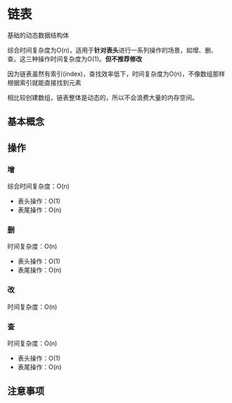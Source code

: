 <!--
 * @Author: duanhaobin
 * @Date: 2021-03-23 14:59:27
 * @LastEditTime: 2021-03-23 15:48:33
-->
# 链表
基础的动态数据结构体

综合时间复杂度为O(n)，适用于**针对表头**进行一系列操作的场景，如增、删、查。这三种操作时间复杂度为O(1)。**但不推荐修改**

因为链表虽然有索引(index)，查找效率低下，时间复杂度为O(n)，不像数组那样根据索引就能直接找到元素

相比较创建数组，链表整体是动态的，所以不会浪费大量的内存空间。


## 基本概念

## 操作
### 增
综合时间复杂度：O(n)

- 表头操作：O(1)
- 表尾操作：O(n)


### 删
时间复杂度：O(n)

- 表头操作：O(1)
- 表尾操作：O(n)

### 改
时间复杂度：O(n)

### 查 
时间复杂度：O(n)
- 表头操作：O(1)
- 表尾操作：O(n)

## 注意事项

